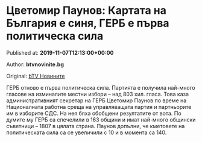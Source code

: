 
# Цветомир Паунов: Картата на България е синя, ГЕРБ е първа политическа сила

Published at: **2019-11-07T12:13:00+00:00**

Author: **btvnovinite.bg**

Original: [bTV Новините](https://btvnovinite.bg/bulgaria/cvetomir-paunov-kartata-na-balgarija-e-sinja-gerb-e-parva-politicheska-sila.html)

ГЕРБ отново е първа политическа сила. Партията е получила най-много гласове на изминалите местни избори – над 803 хил. гласа.
Това каза административният секретар на ГЕРБ Цветомир Паунов по време на Националната работна среща на управляващата партия и партньорите им в изборите СДС. На нея бяха обобщени резултатите от вота.
По думите му ГЕРБ са спечелили в 163 общини и имат най-много общински съветници – 1807 в цялата страна. Паунов допълни, че кметовете на политическата сила са се увеличили с 10 и в момента са 140.  
